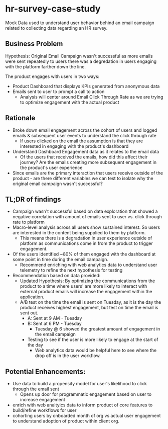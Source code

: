# hr-survey-case-study
Mock Data used to understand user behavior behind an email campaign related to collecting data regarding an HR survey. 

## Business Problem
Hypothesis: Original Email Campaign wasn't successful as more emails were sent repeatedly to users there was a degredation in users engaging with the platform farther down the line.

The product engages with users in two ways:

* Product Dashboard that displays KPIs generated from anonymous data
* Emails sent to user to prompt a call to action
  * Analysis will center around Email Click Through Rate as we are trying to optimize engagement with the actual product

## Rationale
* Broke down email engagement across the cohort of users and logged emails & subsequent user events to understand the click through rate
  * If users clicked on the email the assumption is that they are interested in engaging with the product's dashboard
* Understand Dashboard Engagement data as it relates to the email data
  * Of the users that received the emails, how did this affect their journey? Are the emails creating more subsequent engagement in the product's user experience
* Since emails are the primary interaction that users receive outside of the product - are there different variables we can test to isolate why the original email campaign wasn't successful?

## TL;DR of findings
* Campaign wasn't successful based on data exploration that showed a negative correlation with amount of emails sent to user vs. click through rate to platform
* Macro-level analysis across all users show sustained interest. So users are interested in the content being supplied to them by platform.
  * This means there is a degradation in user experience outside of platform as communications come in from the product to trigger engagement.
* Of the users identified ~80% of them engaged with the dashboard at some point in time during the email campaign.
  * Recommend enriching with web analytics data to understand user telemetry to refine the next hypothesis for testing
* Recommendation based on data provided:
  * Updated Hypothesis: By optimizing the communications from the product to a time where users' are more likely to interact with external product emails will increase the engagement within the application.
  * A/B test on the time the email is sent on Tuesday, as it is the day the product receives highest engagement, but test on time the email is sent out.
    * A: Sent at 9 AM - Tuesday
    * B: Sent at 6 PM - Tuesday
      * Tuesday @ 6 showed the greatest amount of engagement in the email campaign
    * Testing to see if the user is more likely to engage at the start of the day
      * Web analytics data would be helpful here to see where the drop off is in the user workflow.
      
## Potential Enhancements:
* Use data to build a propensity model for user's likelihood to click through the email sent
  * Opens up door for programmatic engagement based on user to increase engagement
* enrich with web analtyics data to inform product of core features to build/refine workflows for user
* cohorting users by onboarded month of org vs actual user engagement to understand adoption of product within client org.
